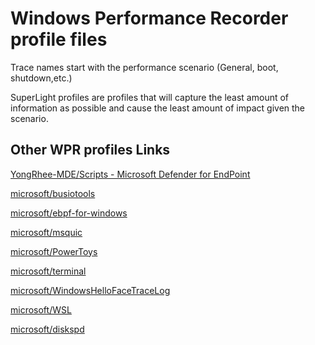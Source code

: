 # Windows Performance Recorder profile files

Trace names start with the performance scenario (General, boot, shutdown,etc.)

SuperLight profiles are profiles that will capture the least amount of information as possible and cause the least amount of impact given the scenario.

## Other WPR profiles Links

[YongRhee-MDE/Scripts - Microsoft Defender for EndPoint](https://github.com/YongRhee-MDE/Scripts/blob/master/MDAV.wprp)

[microsoft/busiotools](https://github.com/microsoft/busiotools/blob/c6ad47ec0cfc3c5e5bd673c97920a6c3a4d79340/usb/tracing/BusesAllProfile.wprp)

[microsoft/ebpf-for-windows](https://github.com/microsoft/ebpf-for-windows/blob/bd2aa504e1b97f40e99fc35f796e0c9fc0878100/scripts/ebpfforwindows.wprp)

[microsoft/msquic](https://github.com/microsoft/msquic/blob/026ebd7d51d4d4b2202c5179009b65839ae2573e/src/manifest/MsQuic.wprp)

[microsoft/PowerToys](https://github.com/microsoft/PowerToys/blob/fa3a5f80a113568155d9c2dbbcea8af16e15afa1/src/common/Telemetry/PowerToys.wprp)

[microsoft/terminal](https://github.com/microsoft/terminal/blob/66fdc645f748bfc4fe4ba8f123469de0ce2a66a3/src/ConsolePerf.wprp)

[microsoft/WindowsHelloFaceTraceLog](https://github.com/microsoft/WindowsHelloFaceTraceLog/blob/104e87e12edcf9cd0607a54d1ebdb0e1da95185a/Scripts/TraceLogging/Config/HelloFaceTrace.wprp)

[microsoft/WSL](https://github.com/microsoft/WSL/blob/abd988810d660b942cc2c6502465828a4ef975f6/diagnostics/wsl.wprp)

[microsoft/diskspd](https://github.com/microsoft/diskspd/blob/c60b6eab63bf28c1362fda05ab62a2f8f0565fe8/diskspd.wprp)
